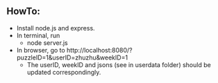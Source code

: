 ## HowTo:
- Install node.js and express. 
- In terminal, run 
    - node server.js
- In browser, go to http://localhost:8080/?puzzleID=1&userID=zhuzhu&weekID=1
    - The userID, weekID and jsons (see in userdata folder) should be updated correspondingly.